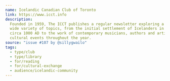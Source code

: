 ```yaml
---
name: Icelandic Canadian Club of Toronto
link: https://www.icct.info
description:
  Founded in 1959, The ICCT publishes a regular newsletter exploring a
  wide variety of topics, from the initial settlement of Icelanders in North America
  circa 1000 AD to the work of contemporary musicians, authors and artists, and holds
  cultural events throughout the year.
source: "issue #107 by @sillygwailo"
tags:
  - type/club
  - type/library
  - for/reading
  - for/cultural-exchange
  - audience/icelandic-community
---
```


<!-- Community added from GitHub issue #107 -->
